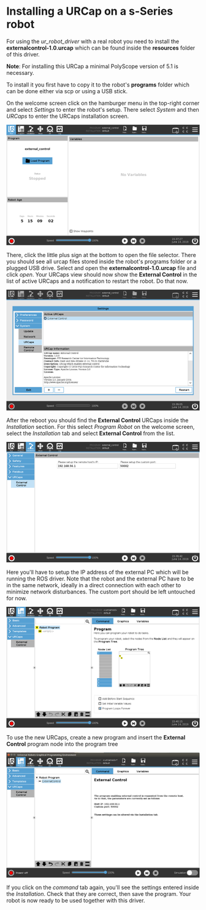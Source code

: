 # Installing a URCap on a s-Series robot

For using the *ur_robot_driver* with a real robot you need to install the
**externalcontrol-1.0.urcap** which can be found inside the **resources** folder of this driver.

**Note**: For installing this URCap a minimal PolyScope version of 5.1 is necessary.

To install it you first have to copy it to the robot's **programs** folder which can be done either
via scp or using a USB stick.

On the welcome screen click on the hamburger menu in the top-right corner and select *Settings* to enter the robot's setup.  There select *System* and then *URCaps* to enter the URCaps installation screen.

 ![Welcome screen of an e-Series robot](initial_setup_images/es_01_welcome.png)

There, click the little plus sign at the bottom to open the file selector. There you should see
all urcap files stored inside the robot's programs folder or a plugged USB drive.  Select and open
the **externalcontrol-1.0.urcap** file and click *open*. Your URCaps view should now show the
**External Control** in the list of active URCaps and a notification to restart the robot. Do that
now.

 ![URCaps screen with installed urcaps](initial_setup_images/es_05_urcaps_installed.png)

After the reboot you should find the **External Control** URCaps inside the *Installation* section.
For this select *Program Robot* on the welcome screen, select the *Installation* tab and select
**External Control** from the list.

 ![Installation screen of URCaps](initial_setup_images/es_07_installation_excontrol.png)

Here you'll have to setup the IP address of the external PC which will be running the ROS driver.
Note that the robot and the external PC have to be in the same network, ideally in a direct
connection with each other to minimize network disturbances. The custom port should be left
untouched for now.

 ![Insert the external control node](initial_setup_images/es_10_prog_structure_urcaps.png)

To use the new URCaps, create a new program and insert the **External Control** program node into
the program tree

 ![Program view of external control](initial_setup_images/es_11_program_view_excontrol.png)

If you click on the *command* tab again, you'll see the settings entered inside the *Installation*.
Check that they are correct, then save the program. Your robot is now ready to be used together with
this driver.

